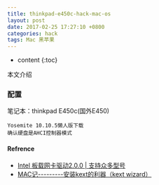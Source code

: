 ```yaml
---
title: thinkpad-e450c-hack-mac-os
layout: post
date: 2017-02-25 17:27:10 +0800 
categories: hack
tags: Mac 黑苹果
---
```



* content
{:toc}


本文介绍                                                                                                                  











### 配置 
笔记本：thinkpad E450c(国外E450)

    Yosemite 10.10.5懒人版下载
    确认硬盘是AHCI控制器模式




#### Refrence
- [Intel 板载网卡驱动2.0.0 | 支持众多型号](https://imac.hk/intel-2-0-0-onboard-nic-driver-support-many-types.html#comments)
- [MAC记---------安装kext的利器（kext wizard）](http://benyouhui.it168.com/thread-1790322-1-1.html)